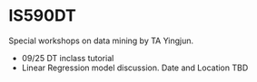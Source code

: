 # IS590DT
Special workshops on data mining by TA Yingjun.

 - 09/25 DT inclass tutorial
 - Linear Regression model discussion. Date and Location TBD
